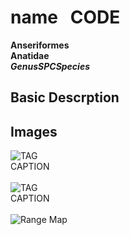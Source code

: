 # name &nbsp; CODE
**Anseriformes**<br>
**Anatidae**<br>
***GenusSPCSpecies***

## Basic Descrption


## Images <!--TAG helps me identify what the link points to-->
![TAG](PATH)<br>
CAPTION <br><br>
![TAG](PATH)<br>
CAPTION <br><br>
![Range Map](PATH)<br>

